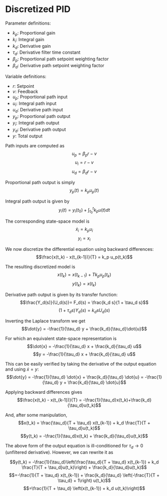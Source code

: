 # Discretized PID

Parameter definitions:
- $k_p$: Proportional gain
- $k_i$: Integral gain
- $k_d$: Derivative gain
- $\tau_d$: Derivative filter time constant
- $\beta_p$: Proportional path setpoint weighting factor
- $\beta_d$: Derivative path setpoint weighting factor

Variable definitions:
- $r$: Setpoint
- $v$: Feedback
- $u_p$: Proportional path input
- $u_i$: Integral path input
- $u_d$: Derivative path input
- $y_p$: Proportional path output
- $y_i$: Integral path output
- $y_d$: Derivative path output
- $y$: Total output

Path inputs are computed as
$$u_p = \beta_p r - v$$
$$u_i = r - v$$
$$u_d = \beta_d r - v$$

Proportional path output is simply
$$y_p(t) = k_p u_p(t)$$

Integral path output is given by
$$y_i(t) = y_i(t_0) + \int^{t}_{t_0}{k_pu(t)dt}$$

The corresponding state-space model is
$$\dot{x}_i = k_p u_i$$
$${y}_i = x_{i}$$

We now discretize the differential equation using backward differences:
$$\frac{x(t_k) - x(t_{k-1})}{T} = k_p u_p(t_k)$$

The resulting discretized model is
$$x(t_k) = x(t_{k-1}) + T k_p u_p(t_k)$$
$$y(t_k) = x(t_k)$$

Derivative path output is given by its transfer function:
$$\frac{Y_d(s)}{U_d(s)}= F_d(s) = \frac{k_d s}{1 + \tau_d s}$$
$$(1 + \tau_d s){Y_d(s)}= k_d s U_d(s) $$

Inverting the Laplace transform we get
$$\dot{y} = -\frac{1}{\tau_d} y + \frac{k_d}{\tau_d}\dot{u}$$

For which an equivalent state-space representation is
$$\dot{x} = -\frac{1}{\tau_d} x + \frac{k_d}{\tau_d} u$$
$$y = -\frac{1}{\tau_d} x + \frac{k_d}{\tau_d} u$$

This can be easily verified by taking the derivative of the output equation and using $\dot{x}=y$:
$$\dot{y} = -\frac{1}{\tau_d} \dot{x} + \frac{k_d}{\tau_d} \dot{u} = -\frac{1}{\tau_d} y + \frac{k_d}{\tau_d} \dot{u}$$

Applying backward differences gives
$$\frac{x(t_k) - x(t_{k-1})}{T} = -\frac{1}{\tau_d}x(t_k)+\frac{k_d}{\tau_d}u(t_k)$$

And, after some manipulation,
$$x(t_k) = \frac{\tau_d}{T + \tau_d} x(t_{k-1}) + k_d \frac{T}{T + \tau_d}u(t_k)$$
$$y(t_k) = -\frac{1}{\tau_d}x(t_k) + \frac{k_d}{\tau_d}u(t_k)$$

The above form of the output equation is ill-conditioned for $\tau_d \rightarrow 0$ (unfiltered
derivative). However, we can rewrite it as

$$y(t_k) =
-\frac{1}{\tau_d}\left(\frac{\tau_d}{T + \tau_d} x(t_{k-1}) + k_d \frac{T}{T + \tau_d}u(t_k)\right) + \frac{k_d}{\tau_d}u(t_k)$$
$$=-\frac{1}{T + \tau_d} x(t_{k-1}) + \frac{k_d}{\tau_d} \left(-\frac{T}{T + \tau_d} + 1\right) u(t_k)$$
$$=\frac{1}{T + \tau_d} \left(x(t_{k-1}) + k_d u(t_k)\right)$$